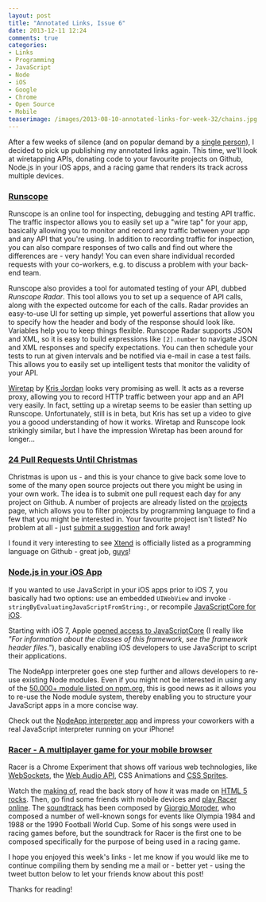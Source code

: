 ```yaml
---
layout: post
title: "Annotated Links, Issue 6"
date: 2013-12-11 12:24
comments: true
categories: 
- Links
- Programming
- JavaScript
- Node
- iOS
- Google
- Chrome
- Open Source
- Mobile
teaserimage: /images/2013-08-10-annotated-links-for-week-32/chains.jpg
---
```


After a few weeks of silence (and on popular demand by a [single person](http://heikobehrens.net)), I decided to pick up publishing my annotated links again. This time, we'll look at wiretapping APIs, donating code to your favourite projects on Github, Node.js in your iOS apps, and a racing game that renders its track across multiple devices.

<!-- more -->

### [Runscope](http://www.runscope.com)

Runscope is an online tool for inspecting, debugging and testing API traffic. The traffic inspector allows you to easily set up a "wire tap" for your app, basically allowing you to monitor and record any traffic between your app and any API that you're using. In addition to recording traffic for inspection, you can also compare responses of two calls and find out where the differences are - very handy! You can even share individual recorded requests with your co-workers, e.g. to discuss a problem with your back-end team.

Runscope also provides a tool for automated testing of your API, dubbed _Runscope Radar_. This tool allows you to set up a sequence of API calls, along with the expected outcome for each of the calls. Radar provides an easy-to-use UI for setting up simple, yet powerful assertions that allow you to specify how the header and body of the response should look like. Variables help you to keep things flexible. Runscope Radar supports JSON and XML, so it is easy to build expressions like `[2].number` to navigate JSON and XML responses and specify expectations. You can then schedule your tests to run at given intervals and be notified via e-mail in case a test fails. This allows you to easily set up intelligent tests that monitor the validity of your API.

[Wiretap](http://httpkit.com/wiretap) by [Kris Jordan](https://twitter.com/KrisJordan) looks very promising as well. It acts as a reverse proxy, allowing you to record HTTP traffic between your app and an API very easily. In fact, setting up a wiretap seems to be easier than setting up Runscope. Unfortunately, still is in beta, but Kris has set up a video to give you a goood understanding of how it works. Wiretap and Runscope look strikingly similar, but I have the impression Wiretap has been around for longer...

### [24 Pull Requests Until Christmas](http://24pullrequests.com)

Christmas is upon us - and this is your chance to give back some love to some of the many open source projects out there you might be using in your own work. The idea is to submit one pull request each day for any project on Github. A number of projects are already listed on the [projects](http://24pullrequests.com/projects) page, which allows you to filter projects by programming language to find a few that you might be interested in. Your favourite project isn't listed? No problem at all - just [submit a suggestion](http://24pullrequests.com/projects/new) and fork away!

I found it very interesting to see [Xtend](http://www.eclipse.org/xtend/) is officially listed as a programming language on Github - great job, [guys](https://twitter.com/xtendlang)!

### [Node.js in your iOS App](http://nodeapp.org)

If you wanted to use JavaScript in your iOS apps prior to iOS 7, you basically had two options: use an embedded `UIWebView` and invoke `-stringByEvaluatingJavaScriptFromString:`, or recompile [JavaScriptCore for iOS](https://github.com/phoboslab/JavaScriptCore-iOS).

Starting with iOS 7, Apple [opened access to JavaScriptCore](https://developer.apple.com/library/ios/releasenotes/General/WhatsNewIniOS/Articles/iOS7.html) (I really like _"For information about the classes of this framework, see the framework header files."_), basically enabling iOS developers to use JavaScript to script their applications.

The NodeApp interpreter goes one step further and allows developers to re-use existing Node modules. Even if you might not be interested in using any of the [50.000+ module listed on npm.org](https://npmjs.org), this is good news as it allows you to re-use the Node module system, thereby enabling you to structure your JavaScript apps in a more concise way.

Check out the [NodeApp interpreter app](https://github.com/node-app/Interpreter) and impress your coworkers with a real JavaScript interpreter running on your iPhone!


### [Racer - A multiplayer game for your mobile browser](http://g.co/racer)

Racer is a Chrome Experiment that shows off various web technologies, like [WebSockets](http://www.html5rocks.com/en/tutorials/websockets/basics/), the [Web Audio API](http://www.html5rocks.com/en/tutorials/webaudio/intro/), CSS Animations and [CSS Sprites](http://css-tricks.com/css-sprites/).

Watch the [making of](http://www.youtube.com/watch?v=17P67Uz0kcw), read the back story of how it was made on [HTML 5 rocks](http://master.html5rocks-hrd.appspot.com/en/tutorials/casestudies/racer/). Then, go find some friends with mobile devices and [play Racer online](http://g.co/racer). The [soundtrack](http://www.youtube.com/watch?v=YT0k99hCY5I) has been composed by [Giorgio Moroder](https://myspace.com/giorgiomoroderpage), who composed a number of well-known songs for events like Olympia 1984 and 1988 or the 1990 Football World Cup. Some of his songs were used in racing games before, but the soundtrack for Racer is the first one to be composed specifically for the purpose of being used in a racing game.

I hope you enjoyed this week's links - let me know if you would like me to continue compiling them by sending me a mail or - better yet - using the tweet button below to let your friends know about this post!

Thanks for reading!